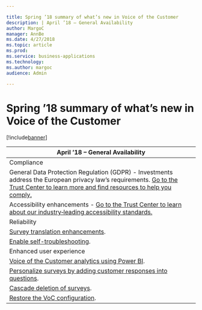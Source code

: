 ```yaml
---

title: Spring ’18 summary of what’s new in Voice of the Customer
description: | April ’18 – General Availability                                                                                                                                                                                                                              | |---------------------------------------------------------------------------------------------------------------------------------------------------------------------------------------------------------------------------------------------------------------| | Compliance                                                                                                                                                                                                                                                    | | General Data Protection Regulation (GDPR) - Investments address the European privacy law’s requirements.
author: MargoC
manager: AnnBe
ms.date: 4/27/2018
ms.topic: article
ms.prod: 
ms.service: business-applications
ms.technology: 
ms.author: margoc
audience: Admin

---
```

#  Spring ’18 summary of what’s new in Voice of the Customer




[!include[banner](../../../includes/banner.md)]

| April ’18 – General Availability                                                                                                                                                                                                                              |
|---------------------------------------------------------------------------------------------------------------------------------------------------------------------------------------------------------------------------------------------------------------|
| Compliance                                                                                                                                                                                                                                                    |
| General Data Protection Regulation (GDPR) - Investments address the European privacy law’s requirements. [Go to the Trust Center to learn more and find resources to help you comply.](https://www.microsoft.com/en-us/TrustCenter/Privacy/gdpr/default.aspx) |
| Accessibility enhancements - [Go to the Trust Center to learn about our industry‑leading accessibility standards.](https://www.microsoft.com/en-us/trustcenter/compliance/accessibility)                                                                      |
| Reliability                                                                                                                                                                                                                                                   |
| [Survey translation enhancements](survey-translation-enhancements.md).                                                                                                                                                                                         |
| [Enable self-troubleshooting](_Enable_self-troubleshooting).                                                                                                                                                                                                 |
| Enhanced user experience                                                                                                                                                                                                                                      |
| [Voice of the Customer analytics using Power BI](voice-the-customer-analytics-using-power-bi.md).                                                                                                                                                                                             |
| [Personalize surveys by adding customer responses into questions](personalize-surveys-by-dynamically-adding-customer-responses-into-questions.md).                                                                                                                                                                  |
| [Cascade deletion of surveys](cascade-deletion-surveys.md).                                                                                                                                                                                                         |
| [Restore the VoC configuration](restore-configuration-voice-the-customer.md).                                                                                                                                                                                                  |
